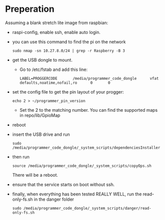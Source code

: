 # Preperation

Assuming a blank stretch lite image from raspbian:

- raspi-config, enable ssh, enable auto login.
- you can use this command to find the pi on the network  
    ```
    sudo nmap -sn 10.27.8.0/24 | grep -r Raspberry -B 3
    ```


- get the USB dongle to mount.
    - Go to /etc/fstab and add this line:
        ```
        LABEL=PROGGERCODE       /media/programmer_code_dongle      vfat    defaults,noatime,nofail,ro      0       0
        ```
   
    
- set the config file to get the pin layout of your progger:
    ```
    echo 2 > ~/programmer_pin_version
    ```
   
    - Set the 2 to the matching number. You can find the supported maps in repo/lib/GpioMap
    
- reboot
    
- insert the USB drive and run 
    ```
    sudo /media/programmer_code_dongle/_system_scripts/dependenciesInstaller.sh
    ```
- then run 
    ```
    source /media/programmer_code_dongle/_system_scripts/copyOps.sh
    ```
    There will be a reboot.
    
- ensure that the service starts on boot without ssh.

- finally, when everything has been tested REALLY WELL, run the read-only-fs.sh in the danger folder
    ```
    sudo /media/programmer_code_dongle/_system_scripts/danger/read-only-fs.sh
    ```